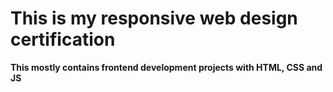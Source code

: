 # This is my responsive web design certification
**This mostly contains frontend development projects with HTML, CSS and JS**
